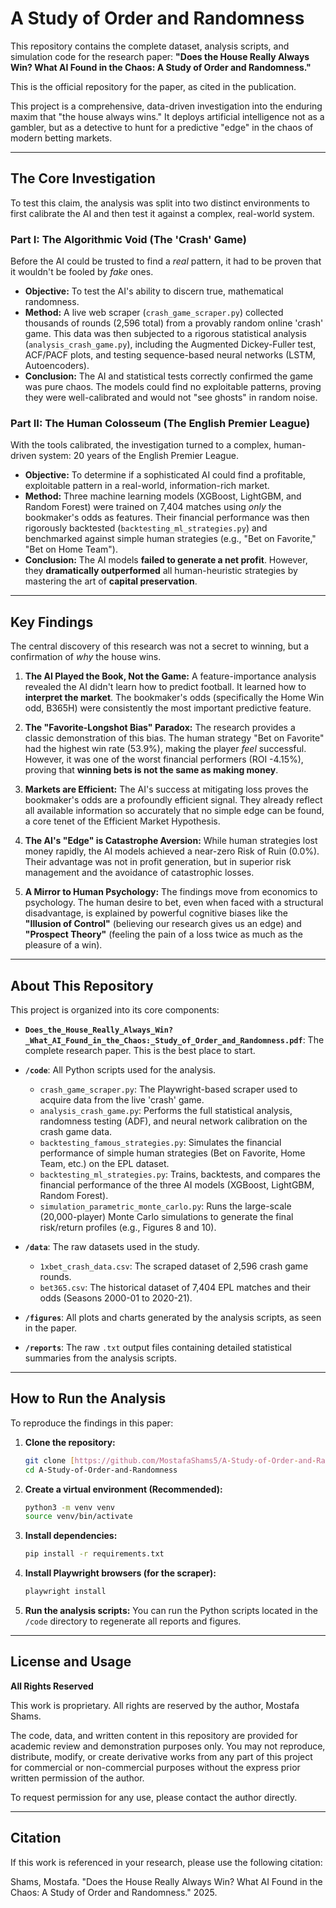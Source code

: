 # A Study of Order and Randomness

This repository contains the complete dataset, analysis scripts, and simulation code for the research paper: **"Does the House Really Always Win? What AI Found in the Chaos: A Study of Order and Randomness."**

This is the official repository for the paper, as cited in the publication.

This project is a comprehensive, data-driven investigation into the enduring maxim that "the house always wins." It deploys artificial intelligence not as a gambler, but as a detective to hunt for a predictive "edge" in the chaos of modern betting markets.

---

## The Core Investigation

To test this claim, the analysis was split into two distinct environments to first calibrate the AI and then test it against a complex, real-world system.

### Part I: The Algorithmic Void (The 'Crash' Game)

Before the AI could be trusted to find a *real* pattern, it had to be proven that it wouldn't be fooled by *fake* ones.

* **Objective:** To test the AI's ability to discern true, mathematical randomness.
* **Method:** A live web scraper (`crash_game_scraper.py`) collected thousands of rounds (2,596 total) from a provably random online 'crash' game. This data was then subjected to a rigorous statistical analysis (`analysis_crash_game.py`), including the Augmented Dickey-Fuller test, ACF/PACF plots, and testing sequence-based neural networks (LSTM, Autoencoders).
* **Conclusion:** The AI and statistical tests correctly confirmed the game was pure chaos. The models could find no exploitable patterns, proving they were well-calibrated and would not "see ghosts" in random noise.

### Part II: The Human Colosseum (The English Premier League)

With the tools calibrated, the investigation turned to a complex, human-driven system: 20 years of the English Premier League.

* **Objective:** To determine if a sophisticated AI could find a profitable, exploitable pattern in a real-world, information-rich market.
* **Method:** Three machine learning models (XGBoost, LightGBM, and Random Forest) were trained on 7,404 matches using *only* the bookmaker's odds as features. Their financial performance was then rigorously backtested (`backtesting_ml_strategies.py`) and benchmarked against simple human strategies (e.g., "Bet on Favorite," "Bet on Home Team").
* **Conclusion:** The AI models **failed to generate a net profit**. However, they **dramatically outperformed** all human-heuristic strategies by mastering the art of **capital preservation**.

---

## Key Findings

The central discovery of this research was not a secret to winning, but a confirmation of *why* the house wins.

1.  **The AI Played the Book, Not the Game:** A feature-importance analysis revealed the AI didn't learn how to predict football. It learned how to **interpret the market**. The bookmaker's odds (specifically the Home Win odd, B365H) were consistently the most important predictive feature.

2.  **The "Favorite-Longshot Bias" Paradox:** The research provides a classic demonstration of this bias. The human strategy "Bet on Favorite" had the highest win rate (53.9%), making the player *feel* successful. However, it was one of the worst financial performers (ROI -4.15%), proving that **winning bets is not the same as making money**.

3.  **Markets are Efficient:** The AI's success at mitigating loss proves the bookmaker's odds are a profoundly efficient signal. They already reflect all available information so accurately that no simple edge can be found, a core tenet of the Efficient Market Hypothesis.

4.  **The AI's "Edge" is Catastrophe Aversion:** While human strategies lost money rapidly, the AI models achieved a near-zero Risk of Ruin (0.0%). Their advantage was not in profit generation, but in superior risk management and the avoidance of catastrophic losses.

5.  **A Mirror to Human Psychology:** The findings move from economics to psychology. The human desire to bet, even when faced with a structural disadvantage, is explained by powerful cognitive biases like the **"Illusion of Control"** (believing our research gives us an edge) and **"Prospect Theory"** (feeling the pain of a loss twice as much as the pleasure of a win).

---

## About This Repository

This project is organized into its core components:

* **`Does_the_House_Really_Always_Win?_What_AI_Found_in_the_Chaos:_Study_of_Order_and_Randomness.pdf`**: The complete research paper. This is the best place to start.

* **`/code`**: All Python scripts used for the analysis.
    * `crash_game_scraper.py`: The Playwright-based scraper used to acquire data from the live 'crash' game.
    * `analysis_crash_game.py`: Performs the full statistical analysis, randomness testing (ADF), and neural network calibration on the crash game data.
    * `backtesting_famous_strategies.py`: Simulates the financial performance of simple human strategies (Bet on Favorite, Home Team, etc.) on the EPL dataset.
    * `backtesting_ml_strategies.py`: Trains, backtests, and compares the financial performance of the three AI models (XGBoost, LightGBM, Random Forest).
    * `simulation_parametric_monte_carlo.py`: Runs the large-scale (20,000-player) Monte Carlo simulations to generate the final risk/return profiles (e.g., Figures 8 and 10).

* **`/data`**: The raw datasets used in the study.
    * `1xbet_crash_data.csv`: The scraped dataset of 2,596 crash game rounds.
    * `bet365.csv`: The historical dataset of 7,404 EPL matches and their odds (Seasons 2000-01 to 2020-21).

* **`/figures`**: All plots and charts generated by the analysis scripts, as seen in the paper.

* **`/reports`**: The raw `.txt` output files containing detailed statistical summaries from the analysis scripts.

---

## How to Run the Analysis

To reproduce the findings in this paper:

1.  **Clone the repository:**
    ```bash
    git clone [https://github.com/MostafaShams5/A-Study-of-Order-and-Randomness.git](https://github.com/MostafaShams5/A-Study-of-Order-and-Randomness.git)
    cd A-Study-of-Order-and-Randomness
    ```

2.  **Create a virtual environment (Recommended):**
    ```bash
    python3 -m venv venv
    source venv/bin/activate
    ```

3.  **Install dependencies:**
    ```bash
    pip install -r requirements.txt
    ```

4.  **Install Playwright browsers (for the scraper):**
    ```bash
    playwright install
    ```

5.  **Run the analysis scripts:**
    You can run the Python scripts located in the `/code` directory to regenerate all reports and figures.

---

## License and Usage

**All Rights Reserved**

This work is proprietary. All rights are reserved by the author, Mostafa Shams.

The code, data, and written content in this repository are provided for academic review and demonstration purposes only. You may not reproduce, distribute, modify, or create derivative works from any part of this project for commercial or non-commercial purposes without the express prior written permission of the author.

To request permission for any use, please contact the author directly.

---

## Citation

If this work is referenced in your research, please use the following citation:

Shams, Mostafa. "Does the House Really Always Win? What AI Found in the Chaos: A Study of Order and Randomness." 2025.
